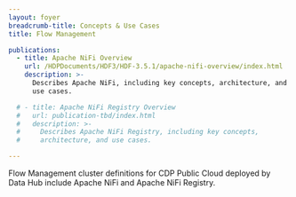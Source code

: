 ```yaml
---
layout: foyer
breadcrumb-title: Concepts & Use Cases
title: Flow Management

publications:
  - title: Apache NiFi Overview
    url: /HDPDocuments/HDF3/HDF-3.5.1/apache-nifi-overview/index.html
    description: >-
      Describes Apache NiFi, including key concepts, architecture, and
      use cases.

  # - title: Apache NiFi Registry Overview
  #   url: publication-tbd/index.html
  #   description: >-
  #     Describes Apache NiFi Registry, including key concepts,
  #     architecture, and use cases.

---
```


Flow Management cluster definitions for CDP Public Cloud deployed by
Data Hub include Apache NiFi and Apache NiFi Registry.
